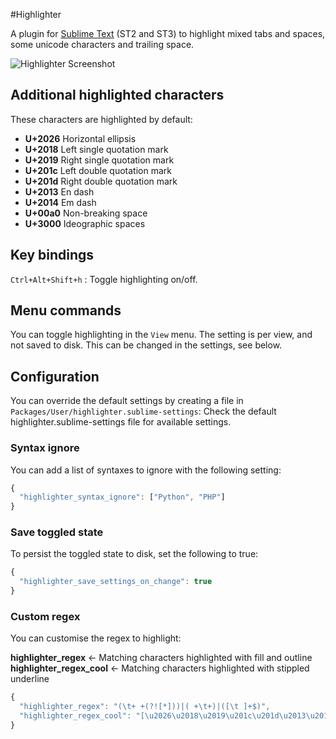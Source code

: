 #Highlighter

A plugin for [Sublime Text](http://www.sublimetext.com) (ST2 and ST3) to highlight mixed
tabs and spaces, some unicode characters and trailing space.

![Highlighter Screenshot](https://github.com/bluegray/Highlight-Mixed-Whitespace/raw/master/images/mixed-whitespace.png "Highlighter Screenshot")

## Additional highlighted characters

These characters are highlighted by default:  

- **U+2026** Horizontal ellipsis
- **U+2018** Left single quotation mark
- **U+2019** Right single quotation mark
- **U+201c** Left double quotation mark
- **U+201d** Right double quotation mark
- **U+2013** En dash
- **U+2014** Em dash
- **U+00a0** Non-breaking space
- **U+3000** Ideographic spaces

## Key bindings

`Ctrl+Alt+Shift+h` : Toggle highlighting on/off.

## Menu commands
You can toggle highlighting in the `View` menu.
The setting is per view, and not saved to disk. This can be changed in the settings, see below.

## Configuration

You can override the default settings by creating a file in `Packages/User/highlighter.sublime-settings`:
Check the default highlighter.sublime-settings file for available settings.

### Syntax ignore

You can add a list of syntaxes to ignore with the following setting:
```javascript
{
  "highlighter_syntax_ignore": ["Python", "PHP"]
}
```

### Save toggled state

To persist the toggled state to disk, set the following to true:

```javascript
{
  "highlighter_save_settings_on_change": true
}
```

### Custom regex

You can customise the regex to highlight:

**highlighter_regex**      <- Matching characters highlighted with fill and outline  
**highlighter_regex_cool** <- Matching characters highlighted with stippled underline  

```javascript
{
  "highlighter_regex": "(\t+ +(?![*]))|( +\t+)|([\t ]+$)",
  "highlighter_regex_cool": "[\u2026\u2018\u2019\u201c\u201d\u2013\u2014\u00a0]"
}
```
